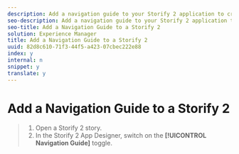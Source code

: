 ```yaml
---
description: Add a navigation guide to your Storify 2 application to create a list of permalinked posts in a prominent location next to your story.
seo-description: Add a navigation guide to your Storify 2 application to create a list of permalinked posts in a prominent location next to your story.
seo-title: Add a Navigation Guide to a Storify 2
solution: Experience Manager
title: Add a Navigation Guide to a Storify 2
uuid: 82d8c610-71f3-44f5-a423-07cbec222e88
index: y
internal: n
snippet: y
translate: y
---
```


# Add a Navigation Guide to a Storify 2


>1. Open a Storify 2 story.
>1. In the Storify 2 App Designer, switch on the **[!UICONTROL  Navigation Guide]** toggle.
